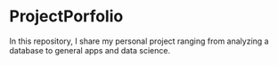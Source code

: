 # ProjectPorfolio

In this repository, I share my personal project ranging from analyzing a database to general apps and data science. 
